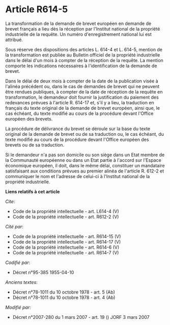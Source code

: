# Article R614-5

La transformation de la demande de brevet européen en demande de brevet français a lieu dès la réception par l'Institut
national de la propriété industrielle de la requête. Un numéro d'enregistrement national lui est attribué. 

Sous réserve des dispositions des articles L. 614-4 et L. 614-5, mention de la transformation est publiée au Bulletin
officiel de la propriété industrielle dans le délai d'un mois à compter de la réception de la requête. La mention comporte
les indications nécessaires à l'identification de la demande de brevet. 

Dans le délai de deux mois à compter de la date de la publication visée à l'alinéa précédent ou, dans le cas de demandes de
brevet qui ne peuvent être rendues publiques, à compter de la date de réception de la requête en transformation, le demandeur
doit fournir la justification du paiement des redevances prévues à l'article R. 614-17 et, s'il y a lieu, la traduction en
français du texte original de la demande de brevet européen, ainsi que, le cas échéant, du texte modifié au cours de la
procédure devant l'Office européen des brevets. 

La procédure de délivrance du brevet se déroule sur la base du texte original de la demande de brevet ou de sa traduction ou,
le cas échéant, du texte modifié au cours de la procédure devant l'Office européen des brevets ou de sa traduction. 

Si le demandeur n'a pas son domicile ou son siège dans un Etat membre de la Communauté européenne ou dans un Etat partie à
l'accord sur l'Espace économique européen, il doit, dans le même délai, constituer un mandataire satisfaisant aux conditions
prévues au premier alinéa de l'article R. 612-2 et communiquer le nom et l'adresse de celui-ci à l'Institut national de la
propriété industrielle.

**Liens relatifs à cet article**

_Cite_:

  - Code de la propriété intellectuelle - art. L614-4 (V)
  - Code de la propriété intellectuelle - art. R612-2 (V)

_Cité par_:

  - Code de la propriété intellectuelle - art. R614-15 (V)
  - Code de la propriété intellectuelle - art. R614-17 (V)
  - Code de la propriété intellectuelle - art. R614-6 (V)
  - Code de la propriété intellectuelle - art. R614-7 (V)

_Codifié par_:

  - Décret n°95-385 1955-04-10

_Anciens textes_:

  - Décret n°78-1011 du 10 octobre 1978 - art. 5 (Ab)
  - Décret n°78-1011 du 10 octobre 1978 - art. 4 (Ab)

_Modifié par_:

  - Décret n°2007-280 du 1 mars 2007 - art. 19 () JORF 3 mars 2007
